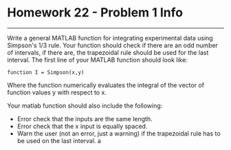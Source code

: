 # Homework 22 - Problem 1 Info
---
Write a general MATLAB function for integrating experimental data using Simpson's 1/3 rule. Your function should check if there are an odd number of intervals, if there are, the trapezoidal rule should be used for the last interval. The first line of your MATLAB function should look like:

`function I = Simpson(x,y)`

Where the function numerically evaluates the integral of the vector of function values y with respect to x.

Your matlab function should also include the following:

- Error check that the inputs are the same length.
- Error check that the x input is equally spaced.
- Warn the user (not an error, just a warning) if the trapezoidal rule has to be used on the last interval.
a
